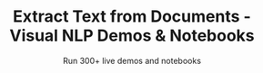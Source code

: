 ---
layout: demopagenew
title: Extract Text from Documents - Visual NLP Demos & Notebooks
seotitle: 'Visual NLP: Extract Text from Documents - John Snow Labs'
subtitle: Run 300+ live demos and notebooks
full_width: true
permalink: /extract_text_from_documents
key: demo
nav_key: demo
article_header:
  type: demo
license: false
mode: immersivebg
show_edit_on_github: false
show_date: false
data:
  sections:  
    - secheader: yes
      secheader:
        - subtitle: Extract Text from Documents - Live Demos & Notebooks
          activemenu: extract_text_from_documents
      source: yes
      source: 
        - title: PDF to Text
          id: pdf_to_text
          image: 
              src: /assets/images/PDF_to_Text.svg
          excerpt: Extract text from generated/selectable PDF documents and keep the original structure of the document by using our out-of-the-box Spark OCR library.
          actions:
          - text: Live Demo
            type: normal
            url: https://demo.johnsnowlabs.com/ocr/PDF_TO_TEXT/
          - text: Colab
            type: blue_btn
            url: https://colab.research.google.com/github/JohnSnowLabs/spark-nlp-workshop/blob/master/tutorials/streamlit_notebooks/ocr/PDF_TO_TEXT.ipynb
        - title: DICOM to Text
          id: dicom_to_text
          image: 
              src: /assets/images/DICOM_to_Text.svg
          excerpt: Recognize text from DICOM format documents. This feature explores both to the text on the image and to the text from the metadata file.
          actions:
          - text: Live Demo
            type: normal
            url: https://demo.johnsnowlabs.com/ocr/DICOM_TO_TEXT/
          - text: Colab
            type: blue_btn
            url: https://colab.research.google.com/github/JohnSnowLabs/spark-nlp-workshop/blob/master/tutorials/streamlit_notebooks/ocr/DICOM_TO_TEXT.ipynb
        - title: Image to Text
          id: image_to_text
          image: 
              src: /assets/images/Image_to_Text.svg
          excerpt: Recognize text in images and scanned PDF documents by using our out-of-the-box Spark OCR library.
          actions:
          - text: Live Demo
            type: normal
            url: https://demo.johnsnowlabs.com/ocr/IMAGE_TO_TEXT/
          - text: Colab
            type: blue_btn
            url: https://colab.research.google.com/github/JohnSnowLabs/spark-nlp-workshop/blob/master/tutorials/streamlit_notebooks/ocr/IMAGE_TO_TEXT.ipynb
        - title: DOCX to Text
          id: docx-to-text
          image: 
              src: /assets/images/correct.svg
          excerpt: Extract text from Word documents with Spark OCR
          actions:
          - text: Live Demo
            type: normal
            url: https://demo.johnsnowlabs.com/ocr/DOCX_TO_TEXT
          - text: Colab
            type: blue_btn
            url: https://colab.research.google.com/github/JohnSnowLabs/spark-nlp-workshop/blob/master/tutorials/streamlit_notebooks/ocr/DOCX_TO_TEXT.ipynb
        - title: Extract text from Powerpoint slides
          id: extract-text-from-power-point-slides 
          image: 
              src: /assets/images/PPTX_to_Text.svg
          excerpt: This demo shows how PPTX texts can be extracted using Spark OCR.
          actions:
          - text: Live Demo
            type: normal
            url: https://demo.johnsnowlabs.com/ocr/PPTX_TO_TEXT/
          - text: Colab
            type: blue_btn
            url: https://colab.research.google.com/github/JohnSnowLabs/spark-nlp-workshop/blob/master/tutorials/streamlit_notebooks/ocr/PPTX_TABLE.ipynb
        - title: Detect Text in Document Images
          id: detect_text_document_images 
          image: 
              src: /assets/images/Detect_Text_in_Document_Images.svg
          excerpt: This demo detects text in documents using our pre-trained Spark OCR model.
          actions:
          - text: Live Demo
            type: normal
            url: https://demo.johnsnowlabs.com/ocr/TEXT_DETECTION_DIT/
          - text: Colab
            type: blue_btn
            url: https://github.com/JohnSnowLabs/spark-ocr-workshop/blob/master/jupyter/Cards/SparkOcrImageTextDetection.ipynb
        - title: Recognize Printed
          id: recognize_printed 
          image: 
              src: /assets/images/Recognize_Printed.svg
          excerpt: This demo includes details about how to recognize printed information in documents using our pre-trained Spark OCR models.
          actions:
          - text: Live Demo
            type: normal
            url: https://demo.johnsnowlabs.com/ocr/RECOGNIZE_PRINTED/
          - text: Colab
            type: blue_btn
            url: https://github.com/JohnSnowLabs/spark-ocr-workshop/blob/master/jupyter/Cards/SparkOcrImageToTextPrinted_V2_opt.ipynb
        - title: Detect Text in Document Images
          id: detect_text_document_images 
          image: 
              src: /assets/images/Detect_Text_in_Document_Images_1.svg
          excerpt: This model detects text in documents using our pre-trained Spark OCR model.
          actions:
          - text: Live Demo
            type: normal
            url: https://demo.johnsnowlabs.com/ocr/TEXT_DETECTION/
          - text: Colab
            type: blue_btn
            url: https://github.com/JohnSnowLabs/visual-nlp-workshop/blob/master/jupyter/Cards/SparkOcrImageTextDetection.ipynb
        - title: Pretrained pipeline for reading on printed documents
          id: pretrained_pipeline_reading_printed_documents 
          image: 
              src: /assets/images/Pretrained_pipeline_for_reading_on_printed_documents.svg
          excerpt: Pretrained pipeline based on our pre-trained Spark OCR models, pipeline for doing transformer based OCR on printed texts. It ensures precise and efficient text extraction from printed images of various origins and formats, improving the overall OCR accuracy. 
          actions:
          - text: Live Demo
            type: normal
            url: https://demo.johnsnowlabs.com/ocr/PP_IMAGE_PRINTED_TRANSFORMER_EXTRACTION/
          - text: Colab
            type: blue_btn
            url: https://github.com/JohnSnowLabs/spark-ocr-workshop/blob/master/jupyter/Cards/SparkOcrPretrainedPipelinesImagePrintedTransformerExtraction.ipynb
        - title: Pretrained pipeline for reading and removing noise on mixed scanned and digital PDF documents
          id: Pretrained_pipeline_noise_mixed_scanned_digital_documents  
          image: 
              src: /assets/images/Pretrained_pipeline_for_reading_on_mixed_scanned_and_digital_PDF_documents.svg
          excerpt: Pretrained pipeline based on our pre-trained Spark OCR models, pipeline for doing transformer based OCR on printed texts. It ensures precise and efficient text extraction from printed images of various origins and formats, improving the overall OCR accuracy.
          actions:
          - text: Live Demo
            type: normal
            url: https://demo.johnsnowlabs.com/ocr/PP_IMAGE_PRINTED_TRANSFORMER_EXTRACTION/
          - text: Colab
            type: blue_btn
            url: https://github.com/JohnSnowLabs/spark-ocr-workshop/blob/master/jupyter/Cards/SparkOcrPretrainedPipelinesMixedScannedDigitalPdfImageCleaner.ipynb
        - title: Pretrained pipeline for reading on printed PDF documents
          id: pretrained_pipeline_reading_printed_documents  
          image: 
              src: /assets/images/Pretrained_pipeline_for_reading_on_printed_documents.svg
          excerpt: Pretrained pipeline based on our pre-trained Spark OCR models, pipeline for doing transformer based OCR on printed texts. It ensures precise and efficient text extraction from printed pdfs of various origins and formats, improving the overall OCR accuracy.
          actions:
          - text: Live Demo
            type: normal
            url: https://demo.johnsnowlabs.com/ocr/PP_PDF_PRINTED_TRANSFORMER_EXTRACTION/
          - text: Colab
            type: blue_btn
            url: https://github.com/JohnSnowLabs/spark-ocr-workshop/blob/master/jupyter/Cards/SparkOcrPretrainedPipelinesPdfPrintedTransformerExtraction.ipynb
        - title: Pretrained pipeline for reading on mixed scanned and digital PDF documents
          id: pretrained_pipeline_reading_mixed_scanned_digital_pdf_documents  
          image: 
              src: /assets/images/Pretrained_pipeline_for_reading_on_printed_documents.svg
          excerpt: Pretrained pipeline based on our pre-trained Spark OCR models, for conducting Optical Character Recognition (OCR) on mixed scanned and digital PDF documents. It ensures precise and efficient text extraction from PDFs of various origins and formats, improving the overall OCR accuracy.
          actions:
          - text: Live Demo
            type: normal
            url: https://demo.johnsnowlabs.com/ocr/PP_MIXED_SCANNED_DIGITAL_PDF/
          - text: Colab
            type: blue_btn
            url: https://github.com/JohnSnowLabs/spark-ocr-workshop/blob/master/jupyter/Cards/SparkOcrPretrainedPipelinesMixedScannedDigitalPdf.ipynb
---